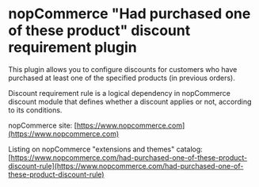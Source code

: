 ﻿# nopCommerce "Had purchased one of these product" discount requirement plugin

This plugin allows you to configure discounts for customers who have purchased at least one of the specified products (in previous orders).

Discount requirement rule is a logical dependency in nopCommerce discount module that defines whether a discount applies or not, according to its conditions.

nopCommerce site: [https://www.nopcommerce.com](https://www.nopcommerce.com)

Listing on nopCommerce "extensions and themes" catalog: [https://www.nopcommerce.com/had-purchased-one-of-these-product-discount-rule](https://www.nopcommerce.com/had-purchased-one-of-these-product-discount-rule)
